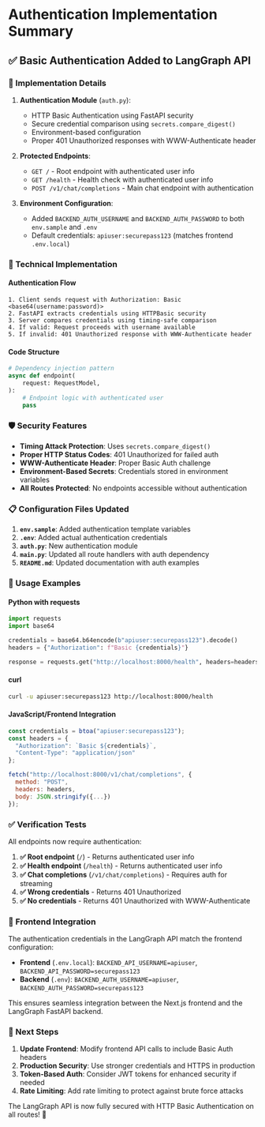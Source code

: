 # Authentication Implementation Summary

## ✅ Basic Authentication Added to LangGraph API

### 🔐 Implementation Details

1. **Authentication Module** (`auth.py`):
   - HTTP Basic Authentication using FastAPI security
   - Secure credential comparison using `secrets.compare_digest()`
   - Environment-based configuration
   - Proper 401 Unauthorized responses with WWW-Authenticate header

2. **Protected Endpoints**:
   - `GET /` - Root endpoint with authenticated user info
   - `GET /health` - Health check with authenticated user info  
   - `POST /v1/chat/completions` - Main chat endpoint with authentication

3. **Environment Configuration**:
   - Added `BACKEND_AUTH_USERNAME` and `BACKEND_AUTH_PASSWORD` to both `env.sample` and `.env`
   - Default credentials: `apiuser:securepass123` (matches frontend `.env.local`)

### 🔧 Technical Implementation

#### Authentication Flow
```
1. Client sends request with Authorization: Basic <base64(username:password)>
2. FastAPI extracts credentials using HTTPBasic security
3. Server compares credentials using timing-safe comparison
4. If valid: Request proceeds with username available
5. If invalid: 401 Unauthorized response with WWW-Authenticate header
```

#### Code Structure
```python
# Dependency injection pattern
async def endpoint(
    request: RequestModel,
):
    # Endpoint logic with authenticated user
    pass
```

### 🛡️ Security Features

- **Timing Attack Protection**: Uses `secrets.compare_digest()`
- **Proper HTTP Status Codes**: 401 Unauthorized for failed auth
- **WWW-Authenticate Header**: Proper Basic Auth challenge
- **Environment-Based Secrets**: Credentials stored in environment variables
- **All Routes Protected**: No endpoints accessible without authentication

### 📋 Configuration Files Updated

1. **`env.sample`**: Added authentication template variables
2. **`.env`**: Added actual authentication credentials
3. **`auth.py`**: New authentication module
4. **`main.py`**: Updated all route handlers with auth dependency
5. **`README.md`**: Updated documentation with auth examples

### 🚀 Usage Examples

#### Python with requests
```python
import requests
import base64

credentials = base64.b64encode(b"apiuser:securepass123").decode()
headers = {"Authorization": f"Basic {credentials}"}

response = requests.get("http://localhost:8000/health", headers=headers)
```

#### curl
```bash
curl -u apiuser:securepass123 http://localhost:8000/health
```

#### JavaScript/Frontend Integration
```javascript
const credentials = btoa("apiuser:securepass123");
const headers = {
  "Authorization": `Basic ${credentials}`,
  "Content-Type": "application/json"
};

fetch("http://localhost:8000/v1/chat/completions", {
  method: "POST",
  headers: headers,
  body: JSON.stringify({...})
});
```

### ✅ Verification Tests

All endpoints now require authentication:

1. **✅ Root endpoint** (`/`) - Returns authenticated user info
2. **✅ Health endpoint** (`/health`) - Returns authenticated user info
3. **✅ Chat completions** (`/v1/chat/completions`) - Requires auth for streaming
4. **✅ Wrong credentials** - Returns 401 Unauthorized
5. **✅ No credentials** - Returns 401 Unauthorized with WWW-Authenticate

### 🔄 Frontend Integration

The authentication credentials in the LangGraph API match the frontend configuration:

- **Frontend** (`.env.local`): `BACKEND_API_USERNAME=apiuser`, `BACKEND_API_PASSWORD=securepass123`
- **Backend** (`.env`): `BACKEND_AUTH_USERNAME=apiuser`, `BACKEND_AUTH_PASSWORD=securepass123`

This ensures seamless integration between the Next.js frontend and the LangGraph FastAPI backend.

### 🎯 Next Steps

1. **Update Frontend**: Modify frontend API calls to include Basic Auth headers
2. **Production Security**: Use stronger credentials and HTTPS in production
3. **Token-Based Auth**: Consider JWT tokens for enhanced security if needed
4. **Rate Limiting**: Add rate limiting to protect against brute force attacks

The LangGraph API is now fully secured with HTTP Basic Authentication on all routes! 🎉